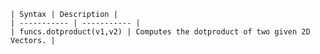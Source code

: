 	| Syntax | Description |
	| ----------- | ----------- |
	| funcs.dotproduct(v1,v2) | Computes the dotproduct of two given 2D Vectors. |
